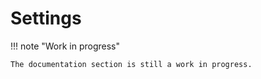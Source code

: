 # Settings

!!! note "Work in progress"

    The documentation section is still a work in progress.
